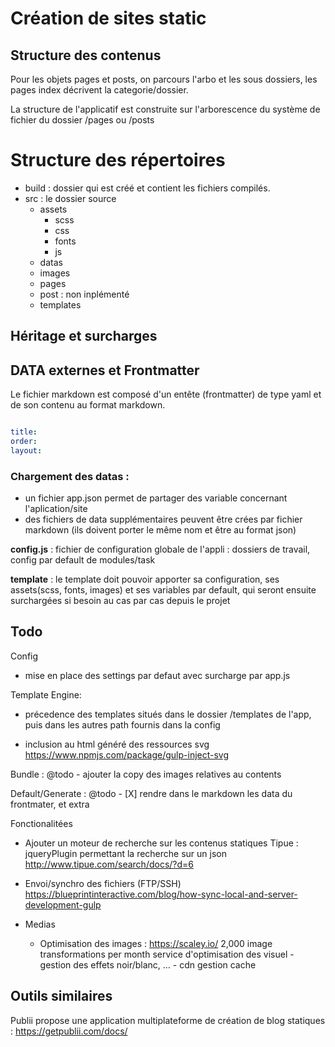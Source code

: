# Création de sites static

## Structure des contenus

Pour les objets pages et posts,  on parcours l'arbo et les sous dossiers,
les pages index décrivent la categorie/dossier.

La structure de l'applicatif est construite sur l'arborescence du système de fichier du dossier /pages ou /posts


# Structure des répertoires

- build : dossier qui est créé et contient les fichiers compilés.
- src : le dossier source
	- assets
		- scss
		- css
		- fonts
		- js
	- datas
	- images
	- pages
	- post : non inplémenté
	- templates

## Héritage et surcharges

## DATA externes et Frontmatter

Le fichier markdown est composé d'un entête (frontmatter)
de type yaml et de son contenu au format markdown.

```yaml

title:
order:
layout:

```

### Chargement des datas :

- un fichier app.json permet de partager des variable concernant l'aplication/site
- des fichiers de data supplémentaires peuvent être crées par fichier markdown
(ils doivent porter le même nom et être au format json)

**config.js** : fichier de configuration globale de l'appli :
dossiers de travail, config par default de modules/task

**template** : le template doit pouvoir apporter sa configuration,
ses assets(scss, fonts, images) et ses variables par default,
qui seront ensuite surchargées si besoin au cas par cas depuis le projet

## Todo

Config
- mise en place des settings par defaut avec surcharge par app.js

Template Engine:

- précedence des templates situés dans le dossier /templates de l'app,
puis dans les autres path fournis dans la config

- 	inclusion au html généré des ressources svg
	https://www.npmjs.com/package/gulp-inject-svg

Bundle :
@todo - ajouter la copy des images relatives au contents

Default/Generate :
@todo - [X] rendre dans le markdown les data du frontmater, et extra

Fonctionalitées
- 	Ajouter un moteur de recherche sur les contenus statiques
	Tipue : jqueryPlugin permettant la recherche sur un json
	http://www.tipue.com/search/docs/?d=6

- 	Envoi/synchro des fichiers (FTP/SSH)
	https://blueprintinteractive.com/blog/how-sync-local-and-server-development-gulp

- Medias

	- Optimisation des images : https://scaley.io/
		2,000 image transformations per month
		service d'optimisation des visuel
			- gestion des effets noir/blanc, …
			- cdn gestion cache


## Outils similaires

Publii propose une application multiplateforme de création de blog statiques :
https://getpublii.com/docs/
